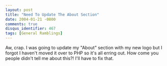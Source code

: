 ```yaml
---
layout: post
title: "Need To Update The About Section"
date: 2004-01-21 -0800
comments: true
disqus_identifier: 467
tags: [General Ramblings]
---
```

Aw, crap. I was going to update my "About" section with my new logo but
I forgot I haven't moved it over to PHP so it's all erring out. How come
you people didn't tell me about this?! I'll have to fix that.
